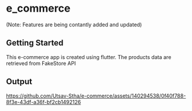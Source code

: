 # e_commerce

(Note: Features are being contantly added and updated)

## Getting Started
This e-commerce app is created using flutter. The products data are retrieved from FakeStore API
## Output

https://github.com/Utsav-Stha/e-commerce/assets/140294538/0f40f788-8f3e-43df-a36f-bf2cb1492126


